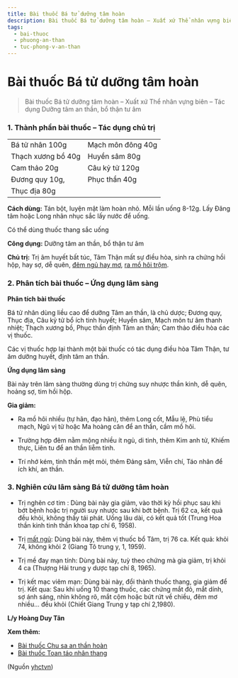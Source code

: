 ```yaml
---
title: Bài thuốc Bá tử dưỡng tâm hoàn
description: Bài thuốc Bá tử dưỡng tâm hoàn – Xuất xứ Thể nhân vựng biên – Tác dụng Dưỡng tâm an thần, bổ thận tư âm
tags:
  - bai-thuoc
  - phuong-an-than
  - tuc-phong-v-an-than
---
```


# Bài thuốc Bá tử dưỡng tâm hoàn 

> Bài thuốc Bá tử dưỡng tâm hoàn – Xuất xứ Thể nhân vựng biên – Tác dụng Dưỡng tâm an thần, bổ thận tư âm

### 1. Thành phần bài thuốc – Tác dụng chủ trị

|  |  |
| --- | --- |
| Bá tử nhân 100g | Mạch môn đông 40g |
| Thạch xương bồ 40g | Huyền sâm 80g |
| Cam thảo 20g | Câu kỷ tử 120g |
| Đương quy 10g, | Phục thần 40g |
| Thục địa 80g |  |

**Cách dùng:** Tán bột, luyện mật làm hoàn nhỏ. Mỗi lần uống 8-12g. Lấy Đăng tâm hoặc Long nhãn nhục sắc lấy nước để uống.

Có thể dùng thuốc thang sắc uống

**Công dụng:** Dưỡng tâm an thần, bổ thận tư âm

**Chủ trị:** Trị âm huyết bất túc, Tâm Thận mất sự điều hòa, sinh ra chứng hồi hộp, hay sợ, dễ quên, [đêm ngủ hay mơ](/yhctvn/chung-hay-nam-mong/), [ra mồ hôi trộm](/yhctvn/chung-ra-mo-hoi-trom-dao-han/).

### 2. Phân tích bài thuốc – Ứng dụng lâm sàng

**Phân tích bài thuốc**

Bá tử nhân dùng liều cao để dưỡng Tâm an thần, là chủ dược; Đương quy, Thục địa, Câu kỷ tử bổ ích tinh huyết; Huyền sâm, Mạch môn tư âm thanh nhiệt; Thạch xương bồ, Phục thần định Tâm an thần; Cam thảo điều hòa các vị thuốc.

Các vị thuốc hợp lại thành một bài thuốc có tác dụng điều hòa Tâm Thận, tư âm dưỡng huyết, định tâm an thần.

**Ứng dụng lâm sàng** 

Bài này trên lâm sàng thường dùng trị chứng suy nhược thần kinh, dễ quên, hoảng sợ, tim hồi hộp.

**Gia giảm:**

+ Ra mồ hôi nhiều (tự hãn, đạo hãn), thêm Long cốt, Mẫu lệ, Phù tiểu mạch, Ngũ vị tử hoặc Ma hoàng căn để an thần, cầm mồ hôi.

+ Trường hợp đêm nằm mộng nhiều ít ngủ, di tinh, thêm Kim anh tử, Khiếm thực, Liên tu để an thần liễm tinh.

+ Trí nhớ kém, tinh thần mệt mỏi, thêm Đảng sâm, Viễn chí, Táo nhân để ích khí, an thần.

### 3. Nghiên cứu lâm sàng Bá tử dưỡng tâm hoàn

+ Trị nghẽn cơ tim : Dùng bài này gia giảm, vào thời kỳ hồi phục sau khi bớt bệnh hoặc trị người suy nhược sau khi bớt bệnh. Trị 62 ca, kết quả đều khỏi, không thấy tái phát. Uống lâu dài, có kết quả tốt (Trung Hoa thần kinh tinh thần khoa tạp chí 6, 1958).

+ Trị [mất ngủ](/yhctvn/chung-mat-ngu-theo-dong-y/): Dùng bài này, thêm vị thuốc bổ Tâm, trị 76 ca. Kết quả: khỏi 74, không khỏi 2 (Giang Tô trung y, 1, 1959).

+ Trị mề đay mạn tính: Dùng bài này, tuỳ theo chứng mà gia giảm, trị khỏi 4 ca (Thượng Hải trung y dược tạp chí 8, 1965).

+ Trị kết mạc viêm mạn: Dùng bài này, đổi thành thuốc thang, gia giảm để trị. Kết qua: Sau khi uống 10 thang thuốc, các chứng mắt đỏ, mắt dính, sợ ánh sáng, nhìn không rõ, mắt cộm hoặc bứt rứt về chiều, đêm mơ nhiều… đều khỏi (Chiết Giang Trung y tạp chí 2,1980).

**L/y Hoàng Duy Tân**

**Xem thêm:**

* [Bài thuốc Chu sa an thần hoàn](/yhctvn/bai-thuoc-chu-sa-an-than-hoan/)
* [Bài thuốc Toan táo nhân thang](/yhctvn/bai-thuoc-toan-tao-nhan-thang/)

(Nguồn <a href="https://yhctvn.com/bai-thuoc-ba-tu-duong-tam-hoan/" target="_blank">yhctvn</a>)
